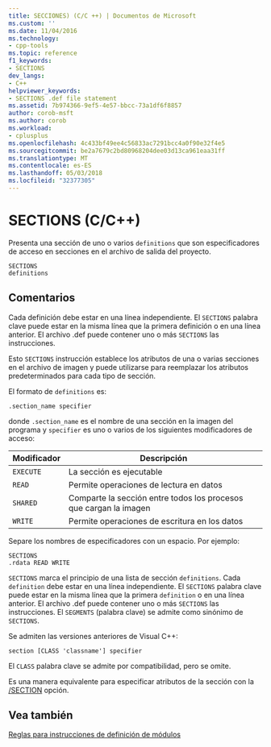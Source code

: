 ```yaml
---
title: SECCIONES) (C/C ++) | Documentos de Microsoft
ms.custom: ''
ms.date: 11/04/2016
ms.technology:
- cpp-tools
ms.topic: reference
f1_keywords:
- SECTIONS
dev_langs:
- C++
helpviewer_keywords:
- SECTIONS .def file statement
ms.assetid: 7b974366-9ef5-4e57-bbcc-73a1df6f8857
author: corob-msft
ms.author: corob
ms.workload:
- cplusplus
ms.openlocfilehash: 4c433bf49ee4c56833ac7291bcc4a0f90e32f4e5
ms.sourcegitcommit: be2a7679c2bd80968204dee03d13ca961eaa31ff
ms.translationtype: MT
ms.contentlocale: es-ES
ms.lasthandoff: 05/03/2018
ms.locfileid: "32377305"
---
```

# <a name="sections-cc"></a>SECTIONS (C/C++)
Presenta una sección de uno o varios `definitions` que son especificadores de acceso en secciones en el archivo de salida del proyecto.  
  
```  
SECTIONS  
definitions  
```  
  
## <a name="remarks"></a>Comentarios  
 Cada definición debe estar en una línea independiente. El `SECTIONS` palabra clave puede estar en la misma línea que la primera definición o en una línea anterior. El archivo .def puede contener uno o más `SECTIONS` las instrucciones.  
  
 Esto `SECTIONS` instrucción establece los atributos de una o varias secciones en el archivo de imagen y puede utilizarse para reemplazar los atributos predeterminados para cada tipo de sección.  
  
 El formato de `definitions` es:  
  
 `.section_name specifier`  
  
 donde `.section_name` es el nombre de una sección en la imagen del programa y `specifier` es uno o varios de los siguientes modificadores de acceso:  
  
|Modificador|Descripción|  
|--------------|-----------------|  
|`EXECUTE`|La sección es ejecutable|  
|`READ`|Permite operaciones de lectura en datos|  
|`SHARED`|Comparte la sección entre todos los procesos que cargan la imagen|  
|`WRITE`|Permite operaciones de escritura en los datos|  
  
 Separe los nombres de especificadores con un espacio. Por ejemplo:  
  
```  
SECTIONS  
.rdata READ WRITE  
```  
  
 `SECTIONS` marca el principio de una lista de sección `definitions`. Cada `definition` debe estar en una línea independiente. El `SECTIONS` palabra clave puede estar en la misma línea que la primera `definition` o en una línea anterior. El archivo .def puede contener uno o más `SECTIONS` las instrucciones. El `SEGMENTS` (palabra clave) se admite como sinónimo de `SECTIONS`.  
  
 Se admiten las versiones anteriores de Visual C++:  
  
```  
section [CLASS 'classname'] specifier  
```  
  
 El `CLASS` palabra clave se admite por compatibilidad, pero se omite.  
  
 Es una manera equivalente para especificar atributos de la sección con la [/SECTION](../../build/reference/section-specify-section-attributes.md) opción.  
  
## <a name="see-also"></a>Vea también  
 [Reglas para instrucciones de definición de módulos](../../build/reference/rules-for-module-definition-statements.md)